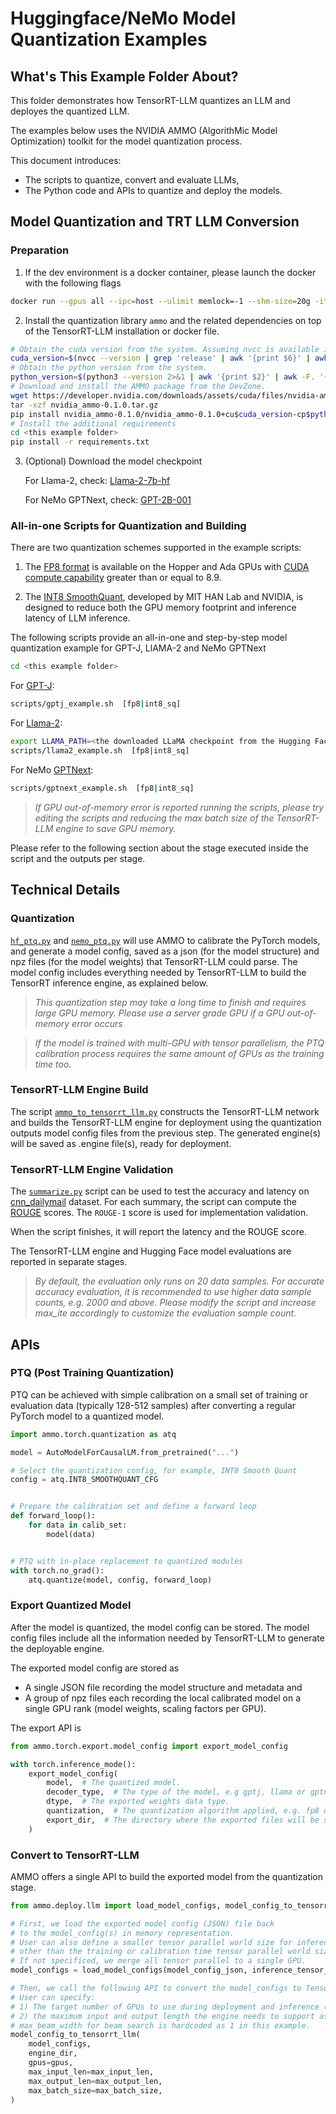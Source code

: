 # Huggingface/NeMo Model Quantization Examples

## What's This Example Folder About?

This folder demonstrates how TensorRT-LLM quantizes an LLM and deployes the quantized LLM.

The examples below uses the NVIDIA AMMO (AlgorithMic Model Optimization) toolkit for the model quantization process.

This document introduces:

- The scripts to quantize, convert and evaluate LLMs,
- The Python code and APIs to quantize and deploy the models.

## Model Quantization and TRT LLM Conversion

### Preparation

1. If the dev environment is a docker container, please launch the docker with the following flags

```bash
docker run --gpus all --ipc=host --ulimit memlock=-1 --shm-size=20g -it <the docker image with TensorRT-LLM installed> bash
```

2. Install the quantization library `ammo` and the related dependencies on top of the TensorRT-LLM installation or docker file.

```bash
# Obtain the cuda version from the system. Assuming nvcc is available in path.
cuda_version=$(nvcc --version | grep 'release' | awk '{print $6}' | awk -F'[V.]' '{print $2$3}')
# Obtain the python version from the system.
python_version=$(python3 --version 2>&1 | awk '{print $2}' | awk -F. '{print $1$2}')
# Download and install the AMMO package from the DevZone.
wget https://developer.nvidia.com/downloads/assets/cuda/files/nvidia-ammo/nvidia_ammo-0.1.0.tar.gz
tar -xzf nvidia_ammo-0.1.0.tar.gz
pip install nvidia_ammo-0.1.0/nvidia_ammo-0.1.0+cu$cuda_version-cp$python_version-cp$python_version-linux_x86_64.whl
# Install the additional requirements
cd <this example folder>
pip install -r requirements.txt
```

3. (Optional) Download the model checkpoint

   For Llama-2, check: [Llama-2-7b-hf](https://huggingface.co/meta-llama/Llama-2-7b-hf)

   For NeMo GPTNext, check: [GPT-2B-001](https://huggingface.co/nvidia/GPT-2B-001)

### All-in-one Scripts for Quantization and Building

There are two quantization schemes supported in the example scripts:

1. The [FP8 format](https://developer.nvidia.com/blog/nvidia-arm-and-intel-publish-fp8-specification-for-standardization-as-an-interchange-format-for-ai/) is available on the Hopper and Ada GPUs with [CUDA compute capability](https://developer.nvidia.com/cuda-gpus) greater than or equal to 8.9.

1. The [INT8 SmoothQuant](https://arxiv.org/abs/2211.10438), developed by MIT HAN Lab and NVIDIA, is designed to reduce both the GPU memory footprint and inference latency of LLM inference.

The following scripts provide an all-in-one and step-by-step model quantization example for GPT-J, LlAMA-2 and NeMo GPTNext

```bash
cd <this example folder>
```

For [GPT-J](https://huggingface.co/EleutherAI/gpt-j-6b):

```bash
scripts/gptj_example.sh  [fp8|int8_sq]
```

For [Llama-2](https://huggingface.co/meta-llama):

```bash
export LLAMA_PATH=<the downloaded LLaMA checkpoint from the Hugging Face hub>
scripts/llama2_example.sh  [fp8|int8_sq]
```

For NeMo [GPTNext](https://huggingface.co/nvidia/GPT-2B-001):

```bash
scripts/gptnext_example.sh  [fp8|int8_sq]
```

> *If GPU out-of-memory error is reported running the scripts, please try editing the scripts and reducing the max batch size of the TensorRT-LLM engine to save GPU memory.*

Please refer to the following section about the stage executed inside the script and the outputs per stage.

## Technical Details

### Quantization

[`hf_ptq.py`](./hf_ptq.py) and [`nemo_ptq.py`](nemo_ptq.py) will use AMMO to calibrate the PyTorch models, and generate a model config, saved as a json (for the model structure) and npz files (for the model weights) that TensorRT-LLM could parse. The model config includes everything needed by TensorRT-LLM to build the TensorRT inference engine, as explained below.

> *This quantization step may take a long time to finish and requires large GPU memory. Please use a server grade GPU if a GPU out-of-memory error occurs*

> *If the model is trained with multi-GPU with tensor parallelism, the PTQ calibration process requires the same amount of GPUs as the training time too.*

### TensorRT-LLM Engine Build

The script [`ammo_to_tensorrt_llm.py`](ammo_to_tensorrt_llm.py) constructs the TensorRT-LLM network and builds the TensorRT-LLM engine for deployment using the quantization outputs model config files from the previous step. The generated engine(s) will be saved as .engine file(s), ready for deployment.

### TensorRT-LLM Engine Validation

The [`summarize.py`](summarize.py) script can be used to test the accuracy and latency on [cnn_dailymail](https://huggingface.co/datasets/cnn_dailymail) dataset. For each summary, the script can compute the [ROUGE](<https://en.wikipedia.org/wiki/ROUGE_(metric)>) scores. The `ROUGE-1` score is used for implementation validation.

When the script finishes, it will report the latency and the ROUGE score.

The TensorRT-LLM engine and Hugging Face model evaluations are reported in separate stages.

> *By default, the evaluation only runs on 20 data samples. For accurate accuracy evaluation, it is recommended to use higher data sample counts, e.g. 2000 and above. Please modify the script and increase max_ite accordingly to customize the evaluation sample count.*

## APIs

### PTQ (Post Training Quantization)

PTQ can be achieved with simple calibration on a small set of training or evaluation data (typically 128-512 samples) after converting a regular PyTorch model to a quantized model.

```python
import ammo.torch.quantization as atq

model = AutoModelForCausalLM.from_pretrained("...")

# Select the quantization config, for example, INT8 Smooth Quant
config = atq.INT8_SMOOTHQUANT_CFG


# Prepare the calibration set and define a forward loop
def forward_loop():
    for data in calib_set:
        model(data)


# PTQ with in-place replacement to quantized modules
with torch.no_grad():
    atq.quantize(model, config, forward_loop)
```

### Export Quantized Model

After the model is quantized, the model config can be stored. The model config files include all the information needed by TensorRT-LLM to generate the deployable engine.

The exported model config are stored as

- A single JSON file recording the model structure and metadata and
- A group of npz files each recording the local calibrated model on a single GPU rank (model weights, scaling factors per GPU).

The export API is

```python
from ammo.torch.export.model_config import export_model_config

with torch.inference_mode():
    export_model_config(
        model,  # The quantized model.
        decoder_type,  # The type of the model, e.g gptj, llama or gptnext.
        dtype,  # The exported weights data type.
        quantization,  # The quantization algorithm applied, e.g. fp8 or int8_sq.
        export_dir,  # The directory where the exported files will be stored.
    )
```

### Convert to TensorRT-LLM

AMMO offers a single API to build the exported model from the quantization stage.

```python
from ammo.deploy.llm import load_model_configs, model_config_to_tensorrt_llm

# First, we load the exported model config (JSON) file back
# to the model_config(s) in memory representation.
# User can also define a smaller tensor parallel world size for inference
# other than the training or calibration time tensor parallel world size.
# If not specificed, we merge all tensor parallel to a single GPU.
model_configs = load_model_configs(model_config_json, inference_tensor_parallel)

# Then, we call the following API to convert the model_configs to TensorRT-LLM engine(s).
# User can specify:
# 1) The target number of GPUs to use during deployment and inference (gpus <= len(model_configs)).
# 2) the maximum input and output length the engine needs to support as well as the max batch size.
# max_beam_width for beam search is hardcoded as 1 in this example.
model_config_to_tensorrt_llm(
    model_configs,
    engine_dir,
    gpus=gpus,
    max_input_len=max_input_len,
    max_output_len=max_output_len,
    max_batch_size=max_batch_size,
)
```
